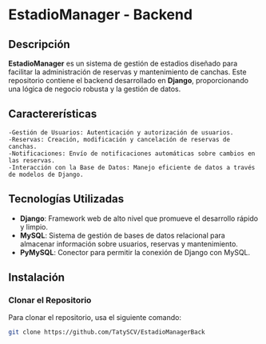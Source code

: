 # EstadioManager - Backend

## Descripción
**EstadioManager** es un sistema de gestión de estadios diseñado para facilitar la administración de reservas y mantenimiento de canchas. Este repositorio contiene el backend desarrollado en **Django**, proporcionando una lógica de negocio robusta y la gestión de datos.

## Caractererísticas
	-Gestión de Usuarios: Autenticación y autorización de usuarios.
	-Reservas: Creación, modificación y cancelación de reservas de canchas.
	-Notificaciones: Envío de notificaciones automáticas sobre cambios en las reservas.
	-Interacción con la Base de Datos: Manejo eficiente de datos a través de modelos de Django.

## Tecnologías Utilizadas
- **Django**: Framework web de alto nivel que promueve el desarrollo rápido y limpio.
- **MySQL**: Sistema de gestión de bases de datos relacional para almacenar información sobre usuarios, reservas y mantenimiento.
- **PyMySQL**: Conector para permitir la conexión de Django con MySQL.

## Instalación

### Clonar el Repositorio
Para clonar el repositorio, usa el siguiente comando:
```bash
git clone https://github.com/TatySCV/EstadioManagerBack
